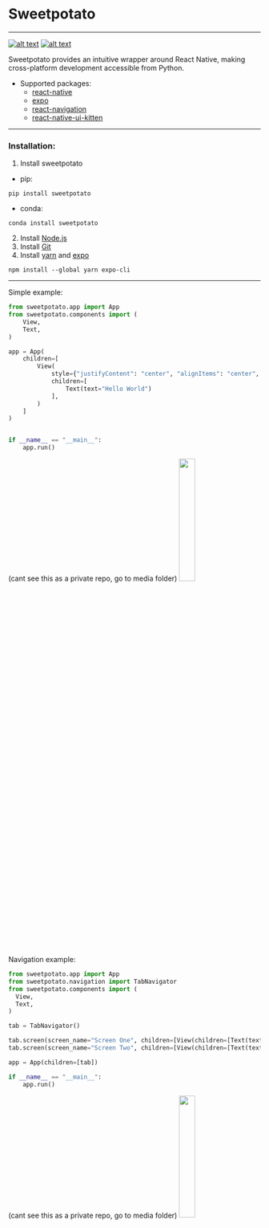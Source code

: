 # Sweetpotato

-----
[![alt text](https://img.shields.io/badge/pypi-0.1.a0-blue)](https://pypi.org/project/shareable) [![alt text](https://img.shields.io/badge/license-MIT-green)](https://github.com/greysonlalonde/shareable/blob/main/LICENSE)

Sweetpotato provides an intuitive wrapper around React Native, making cross-platform development accessible from Python.
- Supported packages:
  - [react-native](https://reactnative.dev)
  - [expo](https://expo.dev)
  - [react-navigation](https://reactnavigation.org)
  - [react-native-ui-kitten](https://akveo.github.io/react-native-ui-kitten/)
------

### Installation:
1. Install sweetpotato
  - pip:
```commandline
pip install sweetpotato
```
  - conda:
```commandline
conda install sweetpotato
```
2. Install [Node.js](https://nodejs.org/en/)
3. Install [Git](https://git-scm.com)
4. Install [yarn](https://classic.yarnpkg.com/en/docs/install) and [expo](https://docs.expo.dev/get-started/installation/)
```commandline
npm install --global yarn expo-cli
```
-----
Simple example:

```python
from sweetpotato.app import App
from sweetpotato.components import (
    View, 
    Text,
)

app = App(
    children=[
        View(
            style={"justifyContent": "center", "alignItems": "center", "height": "100%"},
            children=[
                Text(text="Hello World")
            ],
        )
    ]
)


if __name__ == "__main__":
    app.run()                
```
(cant see this as a private repo, go to media folder)
<img src="https://raw.githubusercontent.com/greysonlalonde/sweetpotato/main/media/readme_example.png?token=GHSAT0AAAAAABRVMLYCCZOSMGMRDYIRP4QCYSYUQRA" width=25% height=25%>

Navigation example:
```python
from sweetpotato.app import App
from sweetpotato.navigation import TabNavigator
from sweetpotato.components import (
  View, 
  Text,
)

tab = TabNavigator()

tab.screen(screen_name="Screen One", children=[View(children=[Text(text="Hello")])])
tab.screen(screen_name="Screen Two", children=[View(children=[Text(text="World")])])

app = App(children=[tab])

if __name__ == "__main__":
    app.run()
```
(cant see this as a private repo, go to media folder)
<img src="https://raw.githubusercontent.com/greysonlalonde/sweetpotato/main/media/readme_example.png?token=GHSAT0AAAAAABRVMLYCCZOSMGMRDYIRP4QCYSYUQRA" width=25% height=25%>


